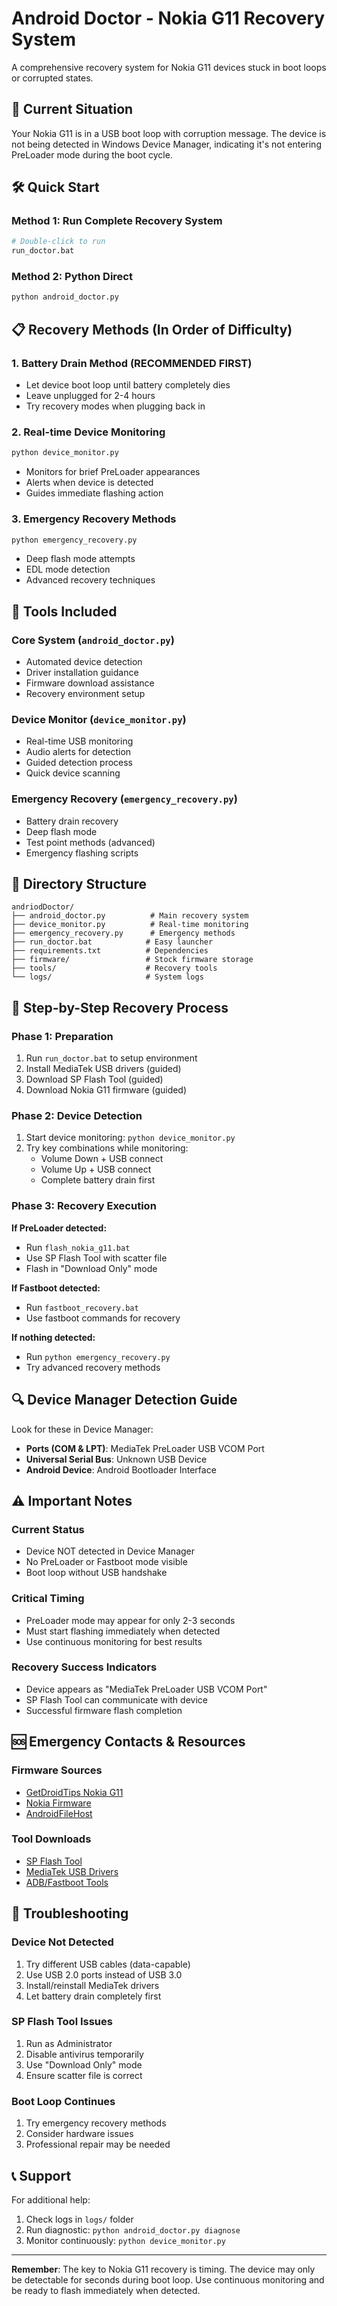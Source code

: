 # Android Doctor - Nokia G11 Recovery System

A comprehensive recovery system for Nokia G11 devices stuck in boot loops or corrupted states.

## 🚨 Current Situation
Your Nokia G11 is in a USB boot loop with corruption message. The device is not being detected in Windows Device Manager, indicating it's not entering PreLoader mode during the boot cycle.

## 🛠️ Quick Start

### Method 1: Run Complete Recovery System
```bash
# Double-click to run
run_doctor.bat
```

### Method 2: Python Direct
```bash
python android_doctor.py
```

## 📋 Recovery Methods (In Order of Difficulty)

### 1. Battery Drain Method (RECOMMENDED FIRST)
- Let device boot loop until battery completely dies
- Leave unplugged for 2-4 hours  
- Try recovery modes when plugging back in

### 2. Real-time Device Monitoring
```bash
python device_monitor.py
```
- Monitors for brief PreLoader appearances
- Alerts when device is detected
- Guides immediate flashing action

### 3. Emergency Recovery Methods
```bash
python emergency_recovery.py
```
- Deep flash mode attempts
- EDL mode detection
- Advanced recovery techniques

## 🔧 Tools Included

### Core System (`android_doctor.py`)
- Automated device detection
- Driver installation guidance
- Firmware download assistance
- Recovery environment setup

### Device Monitor (`device_monitor.py`)
- Real-time USB monitoring
- Audio alerts for detection
- Guided detection process
- Quick device scanning

### Emergency Recovery (`emergency_recovery.py`)
- Battery drain recovery
- Deep flash mode
- Test point methods (advanced)
- Emergency flashing scripts

## 📁 Directory Structure
```
andriodDoctor/
├── android_doctor.py          # Main recovery system
├── device_monitor.py          # Real-time monitoring
├── emergency_recovery.py      # Emergency methods
├── run_doctor.bat            # Easy launcher
├── requirements.txt          # Dependencies
├── firmware/                 # Stock firmware storage
├── tools/                    # Recovery tools
└── logs/                     # System logs
```

## 🎯 Step-by-Step Recovery Process

### Phase 1: Preparation
1. Run `run_doctor.bat` to setup environment
2. Install MediaTek USB drivers (guided)
3. Download SP Flash Tool (guided)
4. Download Nokia G11 firmware (guided)

### Phase 2: Device Detection
1. Start device monitoring: `python device_monitor.py`
2. Try key combinations while monitoring:
   - Volume Down + USB connect
   - Volume Up + USB connect
   - Complete battery drain first

### Phase 3: Recovery Execution
**If PreLoader detected:**
- Run `flash_nokia_g11.bat`
- Use SP Flash Tool with scatter file
- Flash in "Download Only" mode

**If Fastboot detected:**
- Run `fastboot_recovery.bat`
- Use fastboot commands for recovery

**If nothing detected:**
- Run `python emergency_recovery.py`
- Try advanced recovery methods

## 🔍 Device Manager Detection Guide

Look for these in Device Manager:
- **Ports (COM & LPT)**: MediaTek PreLoader USB VCOM Port
- **Universal Serial Bus**: Unknown USB Device
- **Android Device**: Android Bootloader Interface

## ⚠️ Important Notes

### Current Status
- Device NOT detected in Device Manager
- No PreLoader or Fastboot mode visible
- Boot loop without USB handshake

### Critical Timing
- PreLoader mode may appear for only 2-3 seconds
- Must start flashing immediately when detected
- Use continuous monitoring for best results

### Recovery Success Indicators
- Device appears as "MediaTek PreLoader USB VCOM Port"
- SP Flash Tool can communicate with device
- Successful firmware flash completion

## 🆘 Emergency Contacts & Resources

### Firmware Sources
- [GetDroidTips Nokia G11](https://www.getdroidtips.com/nokia-g11-stock-firmware/)
- [Nokia Firmware](https://nokiafirmware.com/)
- [AndroidFileHost](https://www.androidfilehost.com/)

### Tool Downloads
- [SP Flash Tool](https://spflashtool.com/)
- [MediaTek USB Drivers](https://androidmtk.com/download-mediatek-usb-vcom-drivers)
- [ADB/Fastboot Tools](https://developer.android.com/studio/releases/platform-tools)

## 🔧 Troubleshooting

### Device Not Detected
1. Try different USB cables (data-capable)
2. Use USB 2.0 ports instead of USB 3.0
3. Install/reinstall MediaTek drivers
4. Let battery drain completely first

### SP Flash Tool Issues
1. Run as Administrator
2. Disable antivirus temporarily
3. Use "Download Only" mode
4. Ensure scatter file is correct

### Boot Loop Continues
1. Try emergency recovery methods
2. Consider hardware issues
3. Professional repair may be needed

## 📞 Support

For additional help:
1. Check logs in `logs/` folder
2. Run diagnostic: `python android_doctor.py diagnose`
3. Monitor continuously: `python device_monitor.py`

---

**Remember**: The key to Nokia G11 recovery is timing. The device may only be detectable for seconds during boot loop. Use continuous monitoring and be ready to flash immediately when detected.